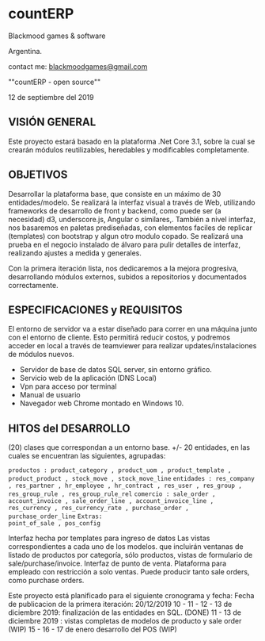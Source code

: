 # countERP
<p>Blackmood games & software</p>
<p>Argentina.</p>
<p>contact me: <a href="mailto:blackmoodgames@gmail.com">blackmoodgames@gmail.com</a></p>
""countERP - open source""
  <p>
12 de septiembre del 2019
  </p>
<div>
  <h2>VISIÓN GENERAL</h2>
<p>Este proyecto estará basado en la plataforma .Net Core 3.1, sobre la cual se crearán módulos reutilizables, heredables y modificables completamente.</p>
  </div>
<div>
  <h2>OBJETIVOS</h2>
<p>Desarrollar la plataforma base, que consiste en un máximo de 30 entidades/modelo. Se realizará la interfaz visual a través de Web, utilizando frameworks de desarrollo de front y backend, como puede ser (a necesidad) d3, underscore.js, Angular o similares,. También a nivel interfaz, nos basaremos en paletas prediseñadas, con elementos faciles de replicar (templates) con bootstrap y algun otro modulo copado.
Se realizará una prueba en el negocio instalado de álvaro para pulir detalles de interfaz, realizando ajustes a medida y generales.</p>
  <p>Con la primera iteración lista, nos dedicaremos a la mejora progresiva, desarrollando módulos externos, subidos a repositorios y documentados correctamente.</p>
<h2>ESPECIFICACIONES y REQUISITOS</h2>
  <p>El entorno de servidor va a estar diseñado para correr en una máquina junto con el entorno de cliente. Esto permitirá reducir costos, y podremos acceder en local a través de teamviewer para realizar updates/instalaciones de módulos nuevos.</p>
  <ul>
    <li>
      Servidor de base de datos SQL server, sin entorno gráfico.</li>
    <li>Servicio web de la aplicación (DNS Local)</li>
    <li>Vpn para acceso por terminal</li>
    <li>Manual de usuario</li>
    <li>Navegador web Chrome montado en Windows 10.</li>
  </ul>
   </div>
  <div>
  <h2>HITOS del DESARROLLO</h2>
<p>(20) clases que correspondan a un entorno base.
  +/- 20 entidades, en las cuales se encuentran las siguientes, agrupadas:</p>
<code>productos : product_category , product_uom , product_template , product_product , stock_move , stock_move_line</code>
<code>entidades : res_company , res_partner , hr_employee , hr_contract , res_user , res_group , res_group_rule , res_group_rule_rel</code>
  <code>comercio : sale_order , account_invoice , sale_order_line , account_invoice_line , res_currency , res_currency_rate , purchase_order , purchase_order_line</code>
<code>Extras: 
point_of_sale , pos_config</code>
<p>Interfaz hecha por templates para ingreso de datos
Las vistas correspondientes a cada uno de los modelos. que incluirán ventanas de listado de productos por categoría, sólo productos, vistas de formulario de sale/purchase/invoice.
Interfaz de punto de venta.
Plataforma para empleado con restricción a solo ventas. Puede producir tanto sale orders, como purchase orders.
  </p>
  </div>
  <p>
Este proyecto está planificado para el siguiente cronograma y fecha:
Fecha de publicacion de la primera iteración: 20/12/2019
10 - 11 - 12 - 13 de diciembre 2019: finalización de las entidades en SQL. (DONE)
11 - 13 de diciembre 2019 : vistas completas de modelos de producto y sale order (WIP)
15 - 16 - 17 de enero desarrollo del POS (WIP)
<p>
</div>

